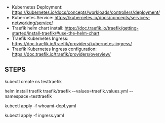 - Kubernetes Deployment: https://kubernetes.io/docs/concepts/workloads/controllers/deployment/
- Kubernetes Service: https://kubernetes.io/docs/concepts/services-networking/service/
- Traefik helm chart install: https://doc.traefik.io/traefik/getting-started/install-traefik/#use-the-helm-chart
- Traefik Kubernetes Ingress: https://doc.traefik.io/traefik/providers/kubernetes-ingress/
- Traefik Kubernetes Ingress configuration: https://doc.traefik.io/traefik/providers/overview/

## STEPS

kubectl create ns testtraefik

helm install traefik traefik/traefik --values=traefik.values.yml --namespace=testtraefik

kubectl apply -f whoami-depl.yaml

kubectl apply -f ingress.yaml
